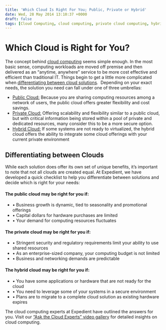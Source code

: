 ```yaml
---
title: 'Which Cloud Is Right For You; Public, Private or Hybrid'
date: Wed, 28 May 2014 13:10:37 +0000
draft: false
tags: [Cloud Computing, cloud computing, private cloud computing, hybrid cloud computing, hybrid cloud, private cloud, public cloud, John White]
---
```


Which Cloud is Right for You?
=============================

The concept behind [cloud computing](https://www.expedient.com/cloud-computing/ "Cloud Computing") seems simple enough. In the most basic sense, computing workloads are moved off premise and then delivered as an “anytime, anywhere” service to be more cost effective and efficient than traditional IT. Things begin to get a little more complicated when [differentiating between cloud solutions](https://www.expedient.com/cloud-computing-why-all-the-confusion/ "Cloud Computing: Why All the Confusion?").  Depending on your exact needs, the solution you need can fall under one of three umbrellas:

*   [Public Cloud:](https://www.expedient.com/cloud-computing/public-cloud-computing/ "Public") Because you are sharing computing resources among a network of users, the public cloud offers greater flexibility and cost savings.
*   [Private Cloud:](https://www.expedient.com/cloud-computing/private-cloud-computing/ "Private") Offering scalability and flexibility similar to a public cloud, but with critical information being stored within a pool of private and dedicated resources, many consider this to be a more secure option.
*   [Hybrid Cloud:](https://www.expedient.com/cloud-computing/hybrid-cloud-computing/ "Hybrid") If some systems are not ready to virtualized, the hybrid cloud offers the ability to integrate some cloud offerings with your current private environment

Differentiating between Clouds
------------------------------

While each solution does offer its own set of unique benefits, it’s important to note that not all clouds are created equal. At Expedient, we have developed a quick checklist to help you differentiate between solutions and decide which is right for your needs:

#### **The public cloud may be right for you if:**

*   • Business growth is dynamic, tied to seasonality and promotional offerings
*   • Capital dollars for hardware purchases are limited
*   • Your demand for computing resources fluctuates

#### **The private cloud may be right for you if:**

*   • Stringent security and regulatory requirements limit your ability to use shared resources
*   • As an enterprise-sized company, your computing budget is not limited
*   • Business and networking demands are predictable

#### **The hybrid cloud may be right for you if:**

*   • You have some applications or hardware that are not ready for the cloud
*   • You need to leverage some of your systems in a secure environment
*   • Plans are to migrate to a complete cloud solution as existing hardware expires

The cloud computing experts at Expedient have outlined the answers for you. Visit our [“Ask the Cloud Experts” video gallery](https://www.expedient.com/resources/) for detailed insights on cloud computing.